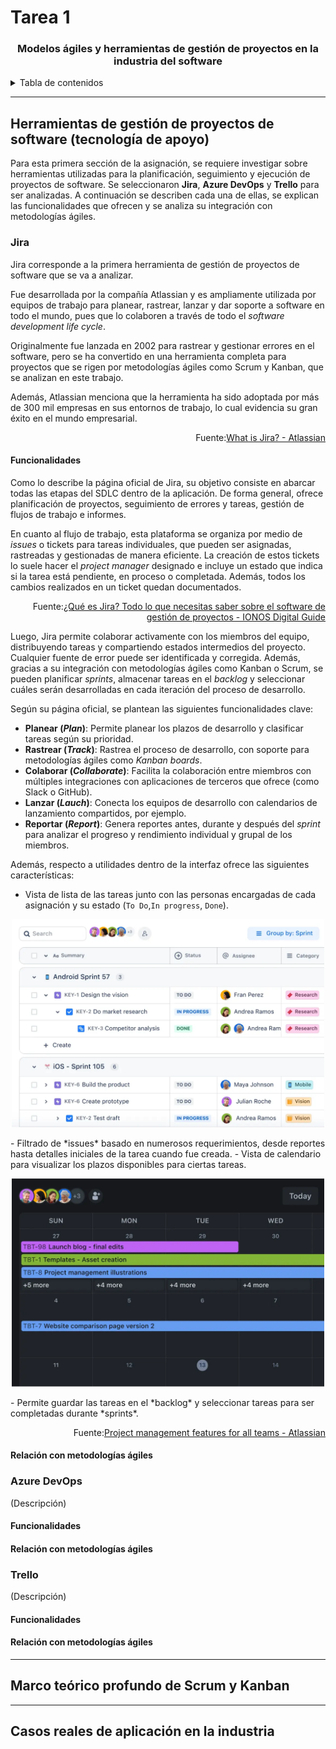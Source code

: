# Tarea 1 <!-- omit from toc -->

<div align="center">
    <h3>
        <b>Modelos ágiles y herramientas de gestión de proyectos en la industria del software</b>
    </h3>
</div>

<details> 
  <summary>Tabla de contenidos</summary>

- [Herramientas de gestión de proyectos de software (tecnología de apoyo)](#herramientas-de-gestión-de-proyectos-de-software-tecnología-de-apoyo)
  - [Jira](#jira)
    - [Funcionalidades](#funcionalidades)
    - [Relación con metodologías ágiles](#relación-con-metodologías-ágiles)
  - [Azure DevOps](#azure-devops)
    - [Funcionalidades](#funcionalidades-1)
    - [Relación con metodologías ágiles](#relación-con-metodologías-ágiles-1)
  - [Trello](#trello)
    - [Funcionalidades](#funcionalidades-2)
    - [Relación con metodologías ágiles](#relación-con-metodologías-ágiles-2)
- [Marco teórico profundo de Scrum y Kanban](#marco-teórico-profundo-de-scrum-y-kanban)
- [Casos reales de aplicación en la industria](#casos-reales-de-aplicación-en-la-industria)

</details> 

---

## Herramientas de gestión de proyectos de software (tecnología de apoyo)

Para esta primera sección de la asignación, se requiere investigar sobre herramientas utilizadas para la planificación, seguimiento y ejecución de proyectos de software. Se seleccionaron **Jira**, **Azure DevOps** y **Trello** para ser analizadas. A continuación se describen cada una de ellas, se explican las funcionalidades que ofrecen y se analiza su integración con metodologías ágiles.

### Jira

Jira corresponde a la primera herramienta de gestión de proyectos de software que se va a analizar.

Fue desarrollada por la compañía Atlassian y es ampliamente utilizada por equipos de trabajo para planear, rastrear, lanzar y dar soporte a software en todo el mundo, pues que lo colaboren a través de todo el *software development life cycle*.

Originalmente fue lanzada en 2002 para rastrear y gestionar errores en el software, pero se ha convertido en una herramienta completa para proyectos que se rigen por metodologías ágiles como Scrum y Kanban, que se analizan en este trabajo.

Además, Atlassian menciona que la herramienta ha sido adoptada por más de 300 mil empresas en sus entornos de trabajo, lo cual evidencia su gran éxito en el mundo empresarial.

<p align="right">Fuente:<a href="https://www.atlassian.com/software/jira/guides/getting-started/introduction#what-is-jira-software">What is Jira? - Atlassian</a></p>

#### Funcionalidades

Como lo describe la página oficial de Jira, su objetivo consiste en abarcar todas las etapas del SDLC dentro de la aplicación. De forma general, ofrece planificación de proyectos, seguimiento de errores y tareas, gestión de flujos de trabajo e informes.

En cuanto al flujo de trabajo, esta plataforma se organiza por medio de *issues* o tickets para tareas individuales, que pueden ser asignadas, rastreadas y gestionadas de manera eficiente.
La creación de estos tickets lo suele hacer el *project manager* designado e incluye un estado que indica si la tarea está pendiente, en proceso o completada.
Además, todos los cambios realizados en un ticket quedan documentados.

<p align="right">Fuente:<a href="https://www.ionos.com/es-us/digitalguide/paginas-web/desarrollo-web/que-es-jira/">¿Qué es Jira? Todo lo que necesitas saber sobre el software de gestión de proyectos - IONOS Digital Guide</a></p>

Luego, Jira permite colaborar activamente con los miembros del equipo, distribuyendo tareas y compartiendo estados intermedios del proyecto.
Cualquier fuente de error puede ser identificada y corregida. 
Además, gracias a su integración con metodologías ágiles como Kanban o Scrum, se pueden planificar *sprints*, almacenar tareas en el *backlog* y seleccionar cuáles serán desarrolladas en cada iteración del proceso de desarrollo.

Según su página oficial, se plantean las siguientes funcionalidades clave:

- **Planear (*Plan*)**: Permite planear los plazos de desarrollo y clasificar tareas según su prioridad.
- **Rastrear (*Track*)**: Rastrea el proceso de desarrollo, con soporte para metodologías ágiles como *Kanban boards*.
- **Colaborar (*Collaborate*)**: Facilita la colaboración entre miembros con múltiples integraciones con aplicaciones de terceros que ofrece (como Slack o GitHub).
- **Lanzar (*Lauch*)**: Conecta los equipos de desarrollo con calendarios de lanzamiento compartidos, por ejemplo.
- **Reportar (*Report*)**: Genera reportes antes, durante y después del *sprint* para analizar el progreso y rendimiento individual y grupal de los miembros.

Además, respecto a utilidades dentro de la interfaz ofrece las siguientes características:

- Vista de lista de las tareas junto con las personas encargadas de cada asignación y su estado (`To Do`,`In progress`, `Done`).
<p align="center">
  <img width="500" src="./images/jira/tareas.png">
</p>
- Filtrado de *issues* basado en numerosos requerimientos, desde reportes hasta detalles iniciales de la tarea cuando fue creada.
- Vista de calendario para visualizar los plazos disponibles para ciertas tareas.
<p align="center">
  <img width="500" src="./images/jira/calendar.png">
</p>
- Permite guardar las tareas en el *backlog* y seleccionar tareas para ser completadas durante *sprints*.

<p align="right">Fuente:<a href="https://www.atlassian.com/software/jira/features">Project management features for all teams - Atlassian</a></p>

#### Relación con metodologías ágiles


### Azure DevOps

(Descripción)

#### Funcionalidades


#### Relación con metodologías ágiles


### Trello

(Descripción)

#### Funcionalidades


#### Relación con metodologías ágiles


---

## Marco teórico profundo de Scrum y Kanban



---

## Casos reales de aplicación en la industria


